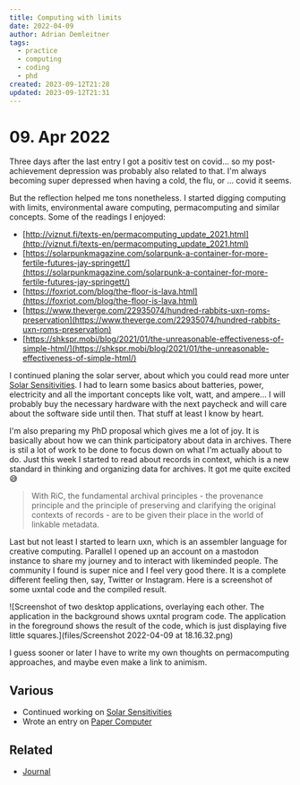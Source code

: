 ```yaml
---
title: Computing with limits
date: 2022-04-09
author: Adrian Demleitner
tags:
  - practice
  - computing
  - coding
  - phd
created: 2023-09-12T21:28
updated: 2023-09-12T21:31
---
```

# 09. Apr 2022
Three days after the last entry I got a positiv test on covid… so my post-achievement depression was probably also related to that. I'm always becoming super depressed when having a cold, the flu, or … covid it seems.

But the reflection helped me tons nonetheless. I started digging computing with limits, environmental aware computing, permacomputing and similar concepts. Some of the readings I enjoyed:

- [http://viznut.fi/texts-en/permacomputing_update_2021.html](http://viznut.fi/texts-en/permacomputing_update_2021.html)
- [https://solarpunkmagazine.com/solarpunk-a-container-for-more-fertile-futures-jay-springett/](https://solarpunkmagazine.com/solarpunk-a-container-for-more-fertile-futures-jay-springett/)
- [https://foxriot.com/blog/the-floor-is-lava.html](https://foxriot.com/blog/the-floor-is-lava.html)
- [https://www.theverge.com/22935074/hundred-rabbits-uxn-roms-preservation](https://www.theverge.com/22935074/hundred-rabbits-uxn-roms-preservation)
- [https://shkspr.mobi/blog/2021/01/the-unreasonable-effectiveness-of-simple-html/](https://shkspr.mobi/blog/2021/01/the-unreasonable-effectiveness-of-simple-html/)

I continued planing the solar server, about which you could read more unter [Solar Sensitivities](notes/Solar%20Sensitivities.md). I had to learn some basics about batteries, power, electricity and all the important concepts like volt, watt, and ampere… I will probably buy the necessary hardware with the next paycheck and will care about the software side until then. That stuff at least I know by heart.

I'm also preparing my PhD proposal which gives me a lot of joy. It is basically about how we can think participatory about data in archives. There is stil a lot of work to be done to focus down on what I'm actually about to do. Just this week I started to read about records in context, which is a new standard in thinking and organizing data for archives. It got me quite excited 😅

>  With RiC, the fundamental archival principles - the provenance principle and the principle of preserving and clarifying the original contexts of records - are to be given their place in the world of linkable metadata.

Last but not least I started to learn uxn, which is an assembler language for creative computing. Parallel I opened up an account on a mastodon instance to share my journey and to interact with likeminded people. The community I found is super nice and I feel very good there. It is a complete different feeling then, say, Twitter or Instagram. Here is a screenshot of some uxntal code and the compiled result.

![Screenshot of two desktop applications, overlaying each other. The application in the background shows uxntal program code. The application in the foreground shows the result of the code, which is just displaying five little squares.](files/Screenshot 2022-04-09 at 18.16.32.png)

I guess sooner or later I have to write my own thoughts on permacomputing approaches, and maybe even make a link to animism.

## Various
- Continued working on [Solar Sensitivities](notes/Solar%20Sensitivities.md)
- Wrote an entry on [Paper Computer](notes/Paper%20Computer.md)

## Related
- [Journal](pages/journal.md)